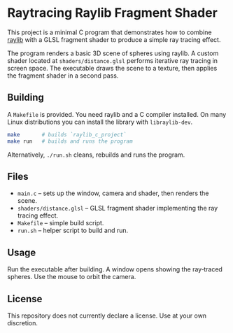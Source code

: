 # Raytracing Raylib Fragment Shader

This project is a minimal C program that demonstrates how to combine [raylib](https://www.raylib.com/) with a GLSL fragment shader to produce a simple ray tracing effect.

The program renders a basic 3D scene of spheres using raylib. A custom shader located at `shaders/distance.glsl` performs iterative ray tracing in screen space. The executable draws the scene to a texture, then applies the fragment shader in a second pass.

## Building

A `Makefile` is provided. You need raylib and a C compiler installed. On many Linux distributions you can install the library with `libraylib-dev`.

```bash
make       # builds `raylib_c_project`
make run   # builds and runs the program
```

Alternatively, `./run.sh` cleans, rebuilds and runs the program.

## Files

- `main.c` – sets up the window, camera and shader, then renders the scene.
- `shaders/distance.glsl` – GLSL fragment shader implementing the ray tracing effect.
- `Makefile` – simple build script.
- `run.sh` – helper script to build and run.

## Usage

Run the executable after building. A window opens showing the ray‑traced spheres. Use the mouse to orbit the camera.

## License

This repository does not currently declare a license. Use at your own discretion.
